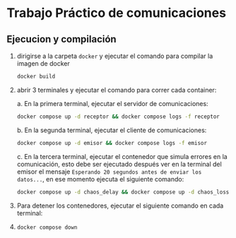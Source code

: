 # Trabajo Práctico de comunicaciones

## Ejecucion y compilación

1. dirigirse a la carpeta `docker` y ejecutar el comando para compilar la imagen de docker
   ```bash
   docker build
   ```
2. abrir 3 terminales y ejecutar el comando para correr cada container:

    a. En la primera terminal, ejecutar el servidor de comunicaciones:
   ```bash
   docker compose up -d receptor && docker compose logs -f receptor
   ```
   b. En la segunda terminal, ejecutar el cliente de comunicaciones:
   ```bash
   docker compose up -d emisor && docker compose logs -f emisor
   ```
   c. En la tercera terminal, ejecutar el contenedor que simula errores en la comunicación, esto debe ser ejecutado
   después ver en la terminal del emisor el mensaje `Esperando 20 segundos antes de enviar los datos...`, en ese momento ejecuta el siguiente comando:
   ```bash
   docker compose up -d chaos_delay && docker compose up -d chaos_loss
    ```

3. Para detener los contenedores, ejecutar el siguiente comando en cada terminal:
4. ```bash
   docker compose down
   ```